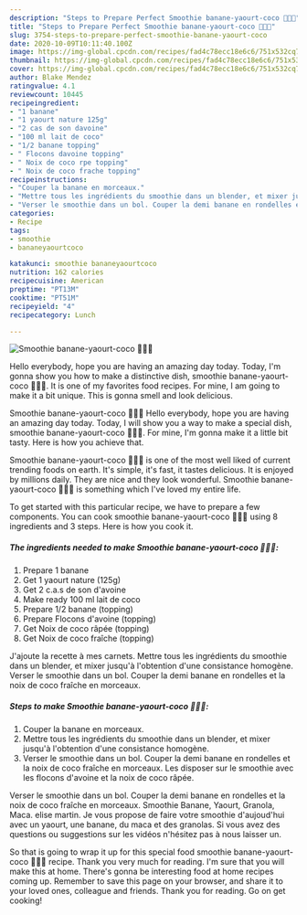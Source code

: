 ```yaml
---
description: "Steps to Prepare Perfect Smoothie banane-yaourt-coco 🥥🥣🌱"
title: "Steps to Prepare Perfect Smoothie banane-yaourt-coco 🥥🥣🌱"
slug: 3754-steps-to-prepare-perfect-smoothie-banane-yaourt-coco
date: 2020-10-09T10:11:40.100Z
image: https://img-global.cpcdn.com/recipes/fad4c78ecc18e6c6/751x532cq70/smoothie-banane-yaourt-coco-🥥🥣🌱-photo-principale-de-la-recette.jpg
thumbnail: https://img-global.cpcdn.com/recipes/fad4c78ecc18e6c6/751x532cq70/smoothie-banane-yaourt-coco-🥥🥣🌱-photo-principale-de-la-recette.jpg
cover: https://img-global.cpcdn.com/recipes/fad4c78ecc18e6c6/751x532cq70/smoothie-banane-yaourt-coco-🥥🥣🌱-photo-principale-de-la-recette.jpg
author: Blake Mendez
ratingvalue: 4.1
reviewcount: 10445
recipeingredient:
- "1 banane"
- "1 yaourt nature 125g"
- "2 cas de son davoine"
- "100 ml lait de coco"
- "1/2 banane topping"
- " Flocons davoine topping"
- " Noix de coco rpe topping"
- " Noix de coco frache topping"
recipeinstructions:
- "Couper la banane en morceaux."
- "Mettre tous les ingrédients du smoothie dans un blender, et mixer jusqu&#39;à l&#39;obtention d&#39;une consistance homogène."
- "Verser le smoothie dans un bol. Couper la demi banane en rondelles et la noix de coco fraîche en morceaux. Les disposer sur le smoothie avec les flocons d&#39;avoine et la noix de coco râpée."
categories:
- Recipe
tags:
- smoothie
- bananeyaourtcoco

katakunci: smoothie bananeyaourtcoco 
nutrition: 162 calories
recipecuisine: American
preptime: "PT13M"
cooktime: "PT51M"
recipeyield: "4"
recipecategory: Lunch

---
```



![Smoothie banane-yaourt-coco 🥥🥣🌱](https://img-global.cpcdn.com/recipes/fad4c78ecc18e6c6/751x532cq70/smoothie-banane-yaourt-coco-🥥🥣🌱-photo-principale-de-la-recette.jpg)

Hello everybody, hope you are having an amazing day today. Today, I'm gonna show you how to make a distinctive dish, smoothie banane-yaourt-coco 🥥🥣🌱. It is one of my favorites food recipes. For mine, I am going to make it a bit unique. This is gonna smell and look delicious.

Smoothie banane-yaourt-coco 🥥🥣🌱 Hello everybody, hope you are having an amazing day today. Today, I will show you a way to make a special dish, smoothie banane-yaourt-coco 🥥🥣🌱. For mine, I&#39;m gonna make it a little bit tasty. Here is how you achieve that.

Smoothie banane-yaourt-coco 🥥🥣🌱 is one of the most well liked of current trending foods on earth. It's simple, it's fast, it tastes delicious. It is enjoyed by millions daily. They are nice and they look wonderful. Smoothie banane-yaourt-coco 🥥🥣🌱 is something which I've loved my entire life.


To get started with this particular recipe, we have to prepare a few components. You can cook smoothie banane-yaourt-coco 🥥🥣🌱 using 8 ingredients and 3 steps. Here is how you cook it.

<!--inarticleads1-->

##### The ingredients needed to make Smoothie banane-yaourt-coco 🥥🥣🌱:

1. Prepare 1 banane
1. Get 1 yaourt nature (125g)
1. Get 2 c.a.s de son d&#39;avoine
1. Make ready 100 ml lait de coco
1. Prepare 1/2 banane (topping)
1. Prepare  Flocons d&#39;avoine (topping)
1. Get  Noix de coco râpée (topping)
1. Get  Noix de coco fraîche (topping)


J&#39;ajoute la recette à mes carnets. Mettre tous les ingrédients du smoothie dans un blender, et mixer jusqu&#39;à l&#39;obtention d&#39;une consistance homogène. Verser le smoothie dans un bol. Couper la demi banane en rondelles et la noix de coco fraîche en morceaux. 

<!--inarticleads2-->

##### Steps to make Smoothie banane-yaourt-coco 🥥🥣🌱:

1. Couper la banane en morceaux.
1. Mettre tous les ingrédients du smoothie dans un blender, et mixer jusqu&#39;à l&#39;obtention d&#39;une consistance homogène.
1. Verser le smoothie dans un bol. Couper la demi banane en rondelles et la noix de coco fraîche en morceaux. Les disposer sur le smoothie avec les flocons d&#39;avoine et la noix de coco râpée.


Verser le smoothie dans un bol. Couper la demi banane en rondelles et la noix de coco fraîche en morceaux. Smoothie Banane, Yaourt, Granola, Maca. elise martin. Je vous propose de faire votre smoothie d&#39;aujoud&#39;hui avec un yaourt, une banane, du maca et des granolas. Si vous avez des questions ou suggestions sur les vidéos n&#39;hésitez pas à nous laisser un. 

So that is going to wrap it up for this special food smoothie banane-yaourt-coco 🥥🥣🌱 recipe. Thank you very much for reading. I'm sure that you will make this at home. There's gonna be interesting food at home recipes coming up. Remember to save this page on your browser, and share it to your loved ones, colleague and friends. Thank you for reading. Go on get cooking!
